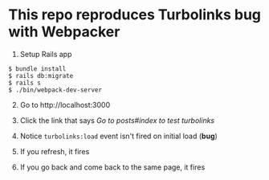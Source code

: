 # This repo reproduces Turbolinks bug with Webpacker

1. Setup Rails app

```
$ bundle install
$ rails db:migrate
$ rails s
$ ./bin/webpack-dev-server
```

2. Go to http://localhost:3000

3. Click the link that says _Go to posts#index to test turbolinks_

4. Notice `turbolinks:load` event isn't fired on initial load (**bug**)

5. If you refresh, it fires

6. If you go back and come back to the same page, it fires
